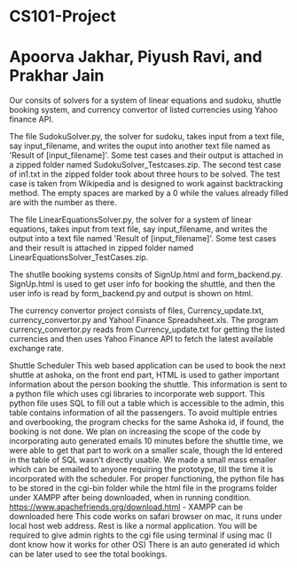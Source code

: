 # CS101-Project
# Apoorva Jakhar, Piyush Ravi, and Prakhar Jain

Our consits of solvers for a system of linear equations and sudoku, shuttle booking system, and currency convertor of listed currencies using Yahoo finance API. 

The file SudokuSolver.py, the solver for sudoku, takes input from a text file, say input_filename, and writes the ouput into another text file named as 'Result of [input_filename]'. 
Some test cases and their output is attached in a zipped folder named SudokuSolver_Testcases.zip.
The second test case of in1.txt in the zipped folder took about three hours to be solved. The test case is taken from Wikipedia and is designed to work against backtracking method. 
The empty spaces are marked by a 0 while the values already filled are with the number as there.

The file LinearEquationsSolver.py, the solver for a system of linear equations, takes input from text file, say input_filename, and writes the output into a text file named 'Result of [input_filename]'.
Some test cases and their result is attached in zipped folder named LinearEquationsSolver_TestCases.zip.

The shutlle booking systems consits of SignUp.html and form_backend.py.
SignUp.html is used to get user info for booking the shuttle, and then the user info is read by form_backend.py and output is shown on html. 

The currency convertor project consists of files, Currency_update.txt, currency_convertor.py and Yahoo! Finance Spreadsheet.xls.
The program currency_convertor.py reads from Currency_update.txt for getting the listed currencies and then uses Yahoo Finance API to fetch the latest available exchange rate.

Shuttle Scheduler
This web based application can be used to book the next shuttle at ashoka, on the front end part, HTML is used to gather important information about the person booking the shuttle. This information is sent to a python file which uses cgi libraries to incorporate web support. This python file uses SQL to fill out a table which is accessible to the admin, this table contains information of all the passengers. To avoid multiple entries and overbooking, the program checks for the same Ashoka id, if found, the booking is not done. 
We plan on increasing the scope of the code by incorporating auto generated emails 10 minutes before the shuttle time, we were able to get that part to work on a smaller scale, though the Id entered in the table of SQL wasn't directly usable. We made a small mass emailer which can be emailed to anyone requiring the prototype, till the time it is incorporated with the scheduler. 
For proper functioning, the python file has to be stored in the cgi-bin folder while the html file in the programs folder under XAMPP after being downloaded, when in running condition. 
https://www.apachefriends.org/download.html  - XAMPP can be downloaded here
This code works on safari browser on mac, it runs under local host web address. Rest is like a normal application.
You will be required to give admin rights to the cgi file using terminal if using mac (I dont know how it works for other OS)
There is an auto generated id which can be later used to see the total bookings. 
